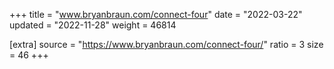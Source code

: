 +++
title = "www.bryanbraun.com/connect-four"
date = "2022-03-22"
updated = "2022-11-28"
weight = 46814

[extra]
source = "https://www.bryanbraun.com/connect-four/"
ratio = 3
size = 46
+++

